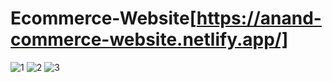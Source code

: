 # Ecommerce-Website[https://anand-commerce-website.netlify.app/]
![1](https://user-images.githubusercontent.com/84217973/172268162-0dfa4e0c-e738-4169-8843-9797dde73c6e.JPG)
![2](https://user-images.githubusercontent.com/84217973/172268194-225b9bc9-6175-47ea-8eee-7166070f986d.JPG)
![3](https://user-images.githubusercontent.com/84217973/172268200-a6cc4675-7c2c-46a5-b3df-4a8a74e6968c.JPG)
